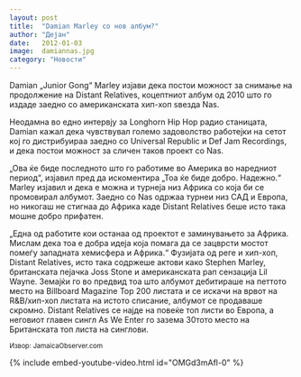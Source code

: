 ```yaml
---
layout: post
title:  "Damian Marley со нов албум?"
author: "Дејан"
date:   2012-01-03
image:  damiannas.jpg
category: "Новости"
---
```


Damian „Junior Gong“ Marley изјави дека постои можност за снимање на продолжение на Distant Relatives, коцептниот албум 
од 2010 што го издаде заедно со американската хип-хоп ѕвезда Nas.

Неодамна во едно интервју за Longhorn Hip Hop радио станицата, Damian кажал дека чувствувал големо задоволство 
работејки на сетот кој го дистрибуираа заедно со Universal Republic и Def Jam Recordings, и дека постои можност за 
сличен таков проект со Nas.

„Ова ќе биде последното што го работиме во Америка во наредниот период“, изјавил пред да искоментира „Тоа ќе биде 
добро. Надежно.“ Marley изјавил и дека е можна и турнеја низ Африка со која би се промовирал албумот. Заедно со Nas 
одржаа турнеи низ САД и Европа, но никогаш не стигнаа до Африка каде Distant Relatives беше исто така мошне добро 
прифатен.

„Една од работите кои останаа од проектот е заминувањето за Африка. Мислам дека тоа е добра идеја која помага да се 
зацврсти мостот помеѓу западната хемисфера и Африка.“ Фузијата од реге и хип-хоп, Distant Relatives, исто така содржеше 
актови како Stephen Marley, британската пејачка Joss Stone и американската рап сензација Lil Wayne. Земајќи го во 
предвид тоа што албумот дебитираше на петтото место на Billboard Magazine Top 200 листата и се искачи на врвот на 
R&B/хип-хоп листата на истото списание, албумот се продаваше скромно. Distant Relatives се најде на повеќе топ листи во 
Европа, а неговиот главен сингл As We Enter го зазема 30тото место на Британската топ листа на синглови.

<small>Извор: JamaicaObserver.com</small>

{% include embed-youtube-video.html id="OMGd3mAfl-0" %}
